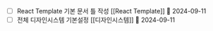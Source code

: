 - [ ] React Template 기본 문서 틀 작성 [[React Template]] 🛫 2024-09-11 
- [ ] 전체 디자인시스템 기본설정 [[디자인시스템]] 📅 2024-09-11 